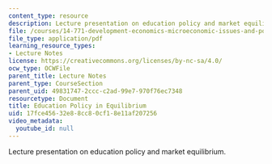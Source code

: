 ```yaml
---
content_type: resource
description: Lecture presentation on education policy and market equilibrium.
file: /courses/14-771-development-economics-microeconomic-issues-and-policy-models-fall-2008/17fce45632e88cc80cf18e11af207256_lec7.pdf
file_type: application/pdf
learning_resource_types:
- Lecture Notes
license: https://creativecommons.org/licenses/by-nc-sa/4.0/
ocw_type: OCWFile
parent_title: Lecture Notes
parent_type: CourseSection
parent_uid: 49831747-2ccc-c2ad-99e7-970f76ec7348
resourcetype: Document
title: Education Policy in Equilibrium
uid: 17fce456-32e8-8cc8-0cf1-8e11af207256
video_metadata:
  youtube_id: null
---
```

Lecture presentation on education policy and market equilibrium.